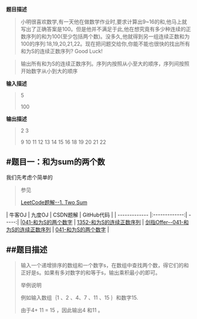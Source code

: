 
**题目描述**


>小明很喜欢数学,有一天他在做数学作业时,要求计算出9~16的和,他马上就写出了正确答案是100。但是他并不满足于此,他在想究竟有多少种连续的正数序列的和为100(至少包括两个数)。没多久,他就得到另一组连续正数和为100的序列:18,19,20,21,22。现在把问题交给你,你能不能也很快的找出所有和为S的连续正数序列? Good Luck! 


>输出所有和为S的连续正数序列。序列内按照从小至大的顺序，序列间按照开始数字从小到大的顺序


**输入描述**

>5
>
>100


**输出描述**


>2 3
>
>9 10 11 12 13 14 15 16
>18 19 20 21 22

#题目一：和为sum的两个数
-------

我们先考虑个简单的

>参见 
>
>[LeetCode题解--1. Two Sum](http://blog.csdn.net/gatieme/article/details/50596965)


| 牛客OJ | 九度OJ | CSDN题解 | GitHub代码 | 
| ------------- |:-------------:| -----:|
|[041-和为S的两个数字](http://www.nowcoder.com/practice/390da4f7a00f44bea7c2f3d19491311b?tpId=13&tqId=11195&rp=2&ru=%2Fta%2Fcoding-interviews&qru=%2Fta%2Fcoding-interviews%2Fquestion-ranking) | [1352-和为S的连续正数序列](http://ac.jobdu.com/problem.php?pid=1352) | [剑指Offer--041-和为S的连续正数序列](http://blog.csdn.net/gatieme/article/details/51357308) | [041-和为S的两个数字](https://github.com/gatieme/CodingInterviews/tree/master/041-和为S的两个数字) |

##题目描述
-------

>输入一个递增排序的数组和一个数字s，在数组中查找两个数，得它们的和正好是s。如果有多对数字的和等于s，输出乘积最小的即可。
>
>
>举例说明
>
>例如输入数组｛1 、2 、4、7 、11 、15 ｝和数字15. 
>
>由于4+ 11 = 15 ，因此输出4 和11 。


